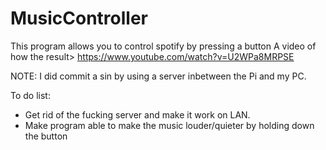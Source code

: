 # MusicController
This program allows you to control spotify by pressing a button
A video of how the result> https://www.youtube.com/watch?v=U2WPa8MRPSE



NOTE: I did commit a sin by using a server inbetween the Pi and my PC.

To do list:
- Get rid of the fucking server and make it work on LAN.
- Make program able to make the music louder/quieter by holding down the button
